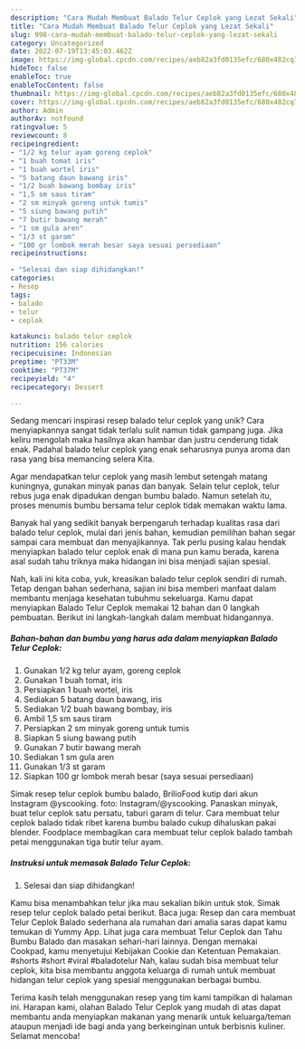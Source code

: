 ```yaml
---
description: "Cara Mudah Membuat Balado Telur Ceplok yang Lezat Sekali"
title: "Cara Mudah Membuat Balado Telur Ceplok yang Lezat Sekali"
slug: 998-cara-mudah-membuat-balado-telur-ceplok-yang-lezat-sekali
category: Uncategorized
date: 2022-07-19T13:45:03.462Z
image: https://img-global.cpcdn.com/recipes/aeb82a3fd0135efc/680x482cq70/balado-telur-ceplok-foto-resep-utama.jpg
hideToc: false
enableToc: true
enableTocContent: false
thumbnail: https://img-global.cpcdn.com/recipes/aeb82a3fd0135efc/680x482cq70/balado-telur-ceplok-foto-resep-utama.jpg
cover: https://img-global.cpcdn.com/recipes/aeb82a3fd0135efc/680x482cq70/balado-telur-ceplok-foto-resep-utama.jpg
author: Admin
authorAv: notfound
ratingvalue: 5
reviewcount: 8
recipeingredient:
- "1/2 kg telur ayam goreng ceplok"
- "1 buah tomat iris"
- "1 buah wortel iris"
- "5 batang daun bawang iris"
- "1/2 buah bawang bombay iris"
- "1,5 sm saus tiram"
- "2 sm minyak goreng untuk tumis"
- "5 siung bawang putih"
- "7 butir bawang merah"
- "1 sm gula aren"
- "1/3 st garam"
- "100 gr lombok merah besar saya sesuai persediaan"
recipeinstructions:

- "Selesai dan siap dihidangkan!"
categories:
- Resep
tags:
- balado
- telur
- ceplok

katakunci: balado telur ceplok 
nutrition: 156 calories
recipecuisine: Indonesian
preptime: "PT33M"
cooktime: "PT37M"
recipeyield: "4"
recipecategory: Dessert

---
```





Sedang mencari inspirasi resep balado telur ceplok yang unik? Cara menyiapkannya sangat tidak terlalu sulit namun tidak gampang juga. Jika keliru mengolah maka hasilnya akan hambar dan justru cenderung tidak enak. Padahal balado telur ceplok yang enak seharusnya punya aroma dan rasa yang bisa memancing selera Kita.





Agar mendapatkan telur ceplok yang masih lembut setengah matang kuningnya, gunakan minyak panas dan banyak. Selain telur ceplok, telur rebus juga enak dipadukan dengan bumbu balado. Namun setelah itu, proses menumis bumbu bersama telur ceplok tidak memakan waktu lama.

Banyak hal yang sedikit banyak berpengaruh terhadap kualitas rasa dari balado telur ceplok, mulai dari jenis bahan, kemudian pemilihan bahan segar sampai cara membuat dan menyajikannya. Tak perlu pusing kalau hendak menyiapkan balado telur ceplok enak di mana pun kamu berada, karena asal sudah tahu triknya maka hidangan ini bisa menjadi sajian spesial.






Nah, kali ini kita coba, yuk, kreasikan balado telur ceplok sendiri di rumah. Tetap dengan bahan sederhana, sajian ini bisa memberi manfaat dalam membantu menjaga kesehatan tubuhmu sekeluarga. Kamu dapat menyiapkan Balado Telur Ceplok memakai 12 bahan dan 0 langkah pembuatan. Berikut ini langkah-langkah dalam membuat hidangannya.

<!--inarticleads1-->

##### Bahan-bahan dan bumbu yang harus ada dalam menyiapkan Balado Telur Ceplok:

1. Gunakan 1/2 kg telur ayam, goreng ceplok
1. Gunakan 1 buah tomat, iris
1. Persiapkan 1 buah wortel, iris
1. Sediakan 5 batang daun bawang, iris
1. Sediakan 1/2 buah bawang bombay, iris
1. Ambil 1,5 sm saus tiram
1. Persiapkan 2 sm minyak goreng untuk tumis
1. Siapkan 5 siung bawang putih
1. Gunakan 7 butir bawang merah
1. Sediakan 1 sm gula aren
1. Gunakan 1/3 st garam
1. Siapkan 100 gr lombok merah besar (saya sesuai persediaan)


Simak resep telur ceplok bumbu balado, BrilioFood kutip dari akun Instagram @yscooking. foto: Instagram/@yscooking. Panaskan minyak, buat telur ceplok satu persatu, taburi garam di telur. Cara membuat telur ceplok balado tidak ribet karena bumbu balado cukup dihaluskan pakai blender. Foodplace membagikan cara membuat telur ceplok balado tambah petai menggunakan tiga butir telur ayam. 

<!--inarticleads2-->

##### Instruksi untuk memasak Balado Telur Ceplok:


1. Selesai dan siap dihidangkan!

Kamu bisa menambahkan telur jika mau sekalian bikin untuk stok. Simak resep telur ceplok balado petai berikut. Baca juga: Resep dan cara membuat Telur Ceplok Balado sederhana ala rumahan dari amalia saras dapat kamu temukan di Yummy App. Lihat juga cara membuat Telur Ceplok dan Tahu Bumbu Balado dan masakan sehari-hari lainnya. Dengan memakai Cookpad, kamu menyetujui Kebijakan Cookie dan Ketentuan Pemakaian. #shorts #short #viral #baladotelur Nah, kalau sudah bisa membuat telur ceplok, kita bisa membantu anggota keluarga di rumah untuk membuat hidangan telur ceplok yang spesial menggunakan berbagai bumbu. 

Terima kasih telah menggunakan resep yang tim kami tampilkan di halaman ini. Harapan kami, olahan Balado Telur Ceplok yang mudah di atas dapat membantu anda menyiapkan makanan yang menarik untuk keluarga/teman ataupun menjadi ide bagi anda yang berkeinginan untuk berbisnis kuliner. Selamat mencoba!
